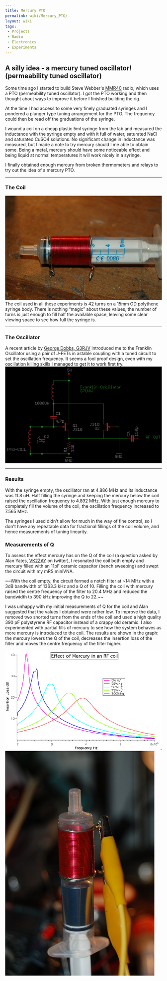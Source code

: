 ```yaml
---
title: Mercury PTO
permalink: wiki/Mercury_PTO/
layout: wiki
tags:
 - Projects
 - Radio
 - Electronics
 - Experiments
---
```


A silly idea - a mercury tuned oscillator! (permeability tuned oscillator)
--------------------------------------------------------------------------

Some time ago I started to build Steve Webber's
[MMR40](http://kd1jv.qrpradio.com/ARRLHBC/ARRL_MMR40.html) radio, which
uses a PTO (permeability tuned oscillator). I got the PTO working and
then thought about ways to improve it before I finished building the
rig.

At the time I had access to some very finely graduated syringes and I
pondered a plunger type tuning arrangement for the PTO. The frequency
could then be read off the graduations of the syringe.

I wound a coil on a cheap plastic 5ml syringe from the lab and measured
the inductance with the syringe empty and with it full of water,
saturated NaCl and saturated CuSO4 solutions. No significant change in
inductance was measured, but I made a note to try mercury should I me
able to obtain some. Being a metal, mercury should have some noticeable
effect and being liquid at normal temperatures it will work nicely in a
syringe.

I finally obtained enough mercury from broken thermometers and relays to
try out the idea of a mercury PTO.

------------------------------------------------------------------------

### The Coil

![](Hg_pto_coil.jpg "fig:Hg_pto_coil.jpg") The coil used in all these
experiments is 42 turns on a 15mm OD polythene syringe body. There is
nothing “magic” about these values, the number of turns is just enough
to fill half the available space, leaving some clear viewing space to
see how full the syringe is.

------------------------------------------------------------------------

### The Oscillator

A recent article by [George Dobbs, G3RJV](http://www.g3rjv.org.uk/)
introduced me to the Franklin Oscillator using a pair of J-FETs in
astable coupling with a tuned circuit to set the oscillation frequency.
It seems a fool proof design, even with my oscillation killing skills I
managed to get it to work first try. ![](Franklin-osc.png "fig:")

------------------------------------------------------------------------

### Results

With the syringe empty, the oscillator ran at 4.886 MHz and its
inductance was 11.8 uH. Half filling the syringe and keeping the mercury
below the coil raised the oscillation frequency to 4.892 MHz. With just
enough mercury to completely fill the volume of the coil, the
oscillation frequency increased to 7.565 MHz.

The syringes I used didn't allow for much in the way of fine control, so
I don't have any repeatable data for fractional fillings of the coil
volume, and hence measurements of tuning linearity.

### Measurements of Q

To assess the effect mercury has on the Q of the coil (a question asked
by Alan Yates, [VK2ZAY](http://vk2zay.net) on twitter), I resonated the
coil both empty and mercury filled with an 11pF ceramic capacitor (bench
sweeping) and swept the circuit with my mRS miniVNA.

~~With the coil empty, the circuit formed a notch filter at ~14 MHz with
a 3dB bandwidth of 1363.3 kHz and a Q of 10. Filling the coil with
mercury raised the centre frequency of the filter to 20.4 MHz and
reduced the bandwidth to 390 kHz improving the Q to 22.~~

I was unhappy with my initial measurements of Q for the coil and Alan
suggested that the values I obtained were rather low. To improve the
data, I removed two shorted turns from the ends of the coil and used a
high quality 390 pF polystyrene RF capacitor instead of a crappy old
ceramic. I also experimented with partial fills of mercury to see how
the system behaves as more mercury is introduced to the coil. The
results are shown in the graph: the mercury lowers the Q of the coil,
decreases the insertion loss of the filter and moves the centre
frequency of the filter higher.

![](Hg_PTO_Q.png "fig:Hg_PTO_Q.png")  
![](Hg_pto.jpg "fig:Hg_pto.jpg")
